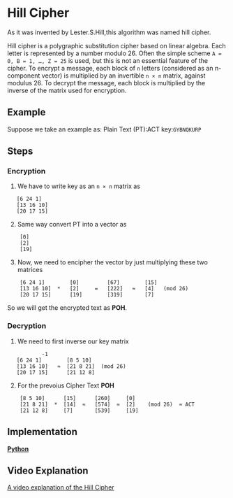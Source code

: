 # Hill Cipher

As it was invented by Lester.S.Hill,this algorithm was named hill cipher.

Hill cipher is a polygraphic substitution cipher based on linear algebra. Each letter is represented by a number modulo 26. Often the simple scheme `A = 0, B = 1, …, Z = 25` is used, but this is not an essential feature of the cipher. To encrypt a message, each block of `n` letters (considered as an n-component vector) is multiplied by an invertible `n × n` matrix, against modulus 26. To decrypt the message, each block is multiplied by the inverse of the matrix used for encryption.

## Example
Suppose we take an example as:
Plain Text (PT):ACT
key:`GYBNQKURP`
## Steps

### Encryption

1. We have to write key as an `n × n` matrix as 
 ```
    [6 24 1]
    [13 16 10]
    [20 17 15]
```
2. Same way convert PT into a vector as
``` 
    [0]
    [2]
    [19]
```
3. Now, we need to encipher the vector by just multiplying these two matrices 
```
    [6 24 1]        [0]         [67]        [15]
    [13 16 10]  *   [2]     =   [222]   ≈   [4]   (mod 26)
    [20 17 15]      [19]        [319]       [7]
```
So we will get the encrypted text as **POH**.

### Decryption
1. We need to first inverse our key matrix 
 ```
            -1 
    [6 24 1]        [8 5 10]
    [13 16 10]   ≈  [21 8 21]  (mod 26) 
    [20 17 15]      [21 12 8]
 ```
2. For the prevoius Cipher Text **POH**
```
    [8 5 10]      [15]      [260]     [0]
    [21 8 21]  *  [14]  ≈   [574]  ≈  [2]    (mod 26)  ≈ ACT
    [21 12 8]     [7]       [539]     [19]
```

## Implementation

[**Python**](https://github.com/TheAlgorithms/Python/blob/master/ciphers/hill_cipher.py)

## Video Explanation
[A video explanation of the Hill Cipher](https://www.youtube.com/watch?v=6T46sgty4Mk)
